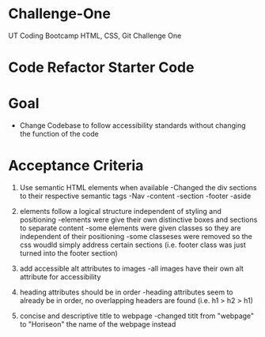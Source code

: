# Challenge-One
UT Coding Bootcamp HTML, CSS, Git Challenge One

# Code Refactor Starter Code


# Goal
- Change Codebase to follow accessibility standards without changing the function of the code

# Acceptance Criteria

1. Use semantic HTML elements when available
    -Changed the div sections to their respective semantic tags
            -Nav
            -content
            -section
            -footer
            -aside

2. elements follow a logical structure independent of styling and positioning
    -elements were give their own distinctive boxes and sections to separate content
    -some elements were given classes so they are independent of their positioning
    -some classeses were removed so the css woudld simply address certain sections (i.e. footer class was just turned into the footer section)

3. add accessible alt attributes to images
    -all images have their own alt attribute for accessibility

4. heading attributes should be in order
    -heading attributes seem to already be in order, no overlapping headers are found (i.e. h1 > h2 > h1)

5. concise and descriptive title to webpage
    -changed titlt from "webpage" to "Horiseon" the name of the webpage instead
